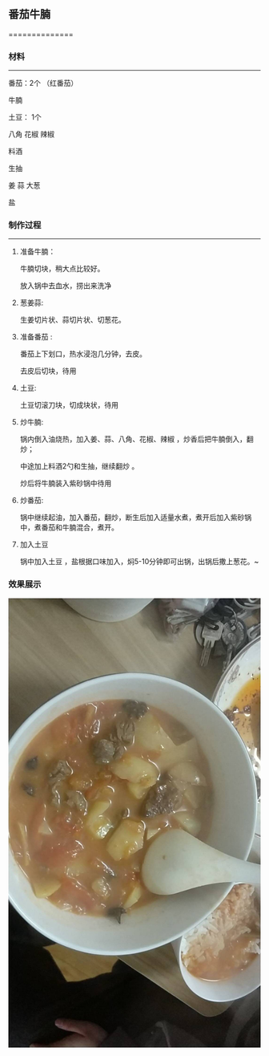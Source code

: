 ## 番茄牛腩
==============

### 材料
----------------

  番茄：2个 （红番茄）
  
  牛腩
  
  土豆： 1个
  
  八角 花椒 辣椒
  
  料酒
  
  生抽
  
  姜 蒜 大葱
  
  盐
  
### 制作过程
----------------
1. 准备牛腩：

    牛腩切块，稍大点比较好。
  
    放入锅中去血水，捞出来洗净
  
2. 葱姜蒜:

    生姜切片状、蒜切片状、切葱花。
    
3. 准备番茄 :

    番茄上下划口，热水浸泡几分钟，去皮。
  
    去皮后切块，待用
  
  
4. 土豆:

    土豆切滚刀块，切成块状，待用
  
  
5. 炒牛腩:

    锅内倒入油烧热，加入姜、蒜、八角、花椒、辣椒 ，炒香后把牛腩倒入，翻炒；
  
    中途加上料酒2勺和生抽，继续翻炒 。
  
    炒后将牛腩装入紫砂锅中待用
  
  
6. 炒番茄:

    锅中继续起油，加入番茄，翻炒，断生后加入适量水煮，煮开后加入紫砂锅中，煮番茄和牛腩混合，煮开。
  
7. 加入土豆

    锅中加入土豆 ，盐根据口味加入，焖5-10分钟即可出锅，出锅后撒上葱花。~
  
  
### 效果展示

  ![img_1](https://github.com/zhanglaplace/cookingMaster/blob/master/%E7%95%AA%E8%8C%84%E7%89%9B%E8%85%A9/imgs/1.jpg)

  
  
  
  